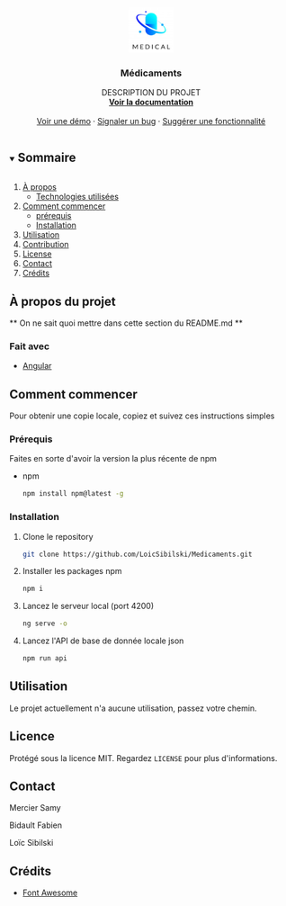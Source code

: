 <!--
*** Thanks for checking out the Best-README-Template. If you have a suggestion
*** that would make this better, please fork the repo and create a pull request
*** or simply open an issue with the tag "enhancement".
*** Thanks again! Now go create something AMAZING! :D
***
***
***
*** To avoid retyping too much info. Do a search and replace for the following:
*** github_username, repo_name, twitter_handle, email, project_title, project_description
-->



<!-- PROJECT SHIELDS -->
<!--
*** I'm using markdown "reference style" links for readability.
*** Reference links are enclosed in brackets [ ] instead of parentheses ( ).
*** See the bottom of this document for the declaration of the reference variables
*** for contributors-url, forks-url, etc. This is an optional, concise syntax you may use.
*** https://www.markdownguide.org/basic-syntax/#reference-style-links
-->

<!-- PROJECT LOGO -->
<br />
<p align="center">
  <a href="https://github.com/LoicSibilski/Medicaments">
    <img src="images/Logo.PNG" alt="Logo" width="80" height="80">
  </a>

  <h3 align="center">Médicaments</h3>

  <p align="center">
    DESCRIPTION DU PROJET
    <br />
    <a href="https://github.com/LoicSibilski/Medicaments"><strong>Voir la documentation</strong></a>
    <br />
    <br />
    <a href="https://github.com/LoicSibilski/Medicaments">Voir une démo</a>
    ·
    <a href="https://github.com/LoicSibilski/Medicaments/issues">Signaler un bug</a>
    ·
    <a href="https://github.com/LoicSibilski/Medicaments/issues">Suggérer une fonctionnalité</a>
  </p>
</p>



<!-- TABLE OF CONTENTS -->
<details open="open">
  <summary><h2 style="display: inline-block">Sommaire</h2></summary>
  <ol>
    <li>
      <a href="#about-the-project">À propos</a>
      <ul>
        <li><a href="#built-with">Technologies utilisées</a></li>
      </ul>
    </li>
    <li>
      <a href="#getting-started">Comment commencer</a>
      <ul>
        <li><a href="#prerequisites">prérequis</a></li>
        <li><a href="#installation">Installation</a></li>
      </ul>
    </li>
    <li><a href="#usage">Utilisation</a></li>
    <li><a href="#contributing">Contribution</a></li>
    <li><a href="#license">License</a></li>
    <li><a href="#contact">Contact</a></li>
    <li><a href="#acknowledgements">Crédits</a></li>
  </ol>
</details>


## À propos du projet

** On ne sait quoi mettre dans cette section du README.md **

<!-- **To avoid retyping too much info. Do a search and replace with your text editor for the following:**
`github_username`, `repo_name`, `twitter_handle`, `email`, `project_title`, `project_description`
-->

### Fait avec

* [Angular](https://angular.io/)
<!-- * [Spring Boot](https://spring.io/) -->

## Comment commencer

Pour obtenir une copie locale, copiez et suivez ces instructions simples

### Prérequis

Faites en sorte d'avoir la version la plus récente de npm
* npm
  ```sh
  npm install npm@latest -g
  ```

### Installation

1. Clone le repository
   ```sh
   git clone https://github.com/LoicSibilski/Medicaments.git
   ```
2. Installer les packages npm 
   ```sh
   npm i
   ```
3. Lancez le serveur local (port 4200)
   ```sh
   ng serve -o
   ```
4. Lancez l'API de base de donnée locale json
   ```sh
   npm run api
   ```   

## Utilisation

Le projet actuellement n'a aucune utilisation, passez votre chemin.

<!-- _For more examples, please refer to the [Documentation](https://example.com)_ -->

## Licence

Protégé sous la licence MIT. Regardez `LICENSE` pour plus d'informations.


## Contact

Mercier Samy

Bidault Fabien

Loïc Sibilski 


## Crédits

* [Font Awesome](https://fontawesome.com)
